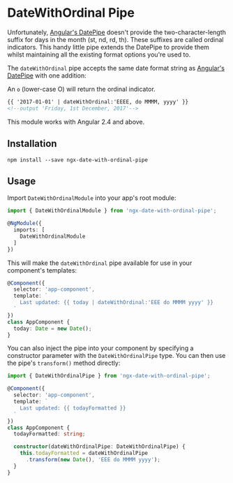 # DateWithOrdinal Pipe

Unfortunately, [Angular's DatePipe](https://angular.io/api/common/DatePipe)
doesn't provide the two-character-length suffix for days in the month
(st, nd, rd, th). These suffixes are called ordinal indicators.
This handy little pipe extends the DatePipe to provide them whilst maintaining
all the existing format options you're used to.

The `dateWithOrdinal` pipe accepts the same date format string as
[Angular's DatePipe](https://angular.io/api/common/DatePipe) with one addition:

An `o` (lower-case O) will return the ordinal indicator.

``` html
{{ '2017-01-01' | dateWithOrdinal:'EEEE, do MMMM, yyyy' }}
<!--output 'Friday, 1st December, 2017'-->
```

This module works with Angular 2.4 and above.

Installation
------------

`npm install --save ngx-date-with-ordinal-pipe`

Usage
-----

Import `DateWithOrdinalModule` into your app's root module:

``` typescript
import { DateWithOrdinalModule } from 'ngx-date-with-ordinal-pipe';

@NgModule({
  imports: [
    DateWithOrdinalModule
  ]
})
```

This will make the `dateWithOrdinal` pipe available for use in your
component's templates:

``` typescript
@Component({
  selector: 'app-component',
  template: `
    Last updated: {{ today | dateWithOrdinal:'EEE do MMMM yyyy' }}
  `
})
class AppComponent {
  today: Date = new Date();
}
```

You can also inject the pipe into your component by specifying a constructor
parameter with the `DateWithOrdinalPipe` type. You can then use the pipe's
`transform()` method directly:

``` typescript
import { DateWithOrdinalPipe } from 'ngx-date-with-ordinal-pipe';

@Component({
  selector: 'app-component',
  template: `
    Last updated: {{ todayFormatted }}
  `
})
class AppComponent {
  todayFormatted: string;

  constructor(dateWithOrdinalPipe: DateWithOrdinalPipe) {
    this.todayFormatted = dateWithOrdinalPipe
      .transform(new Date(), 'EEE do MMMM yyyy');
  }
}
```
